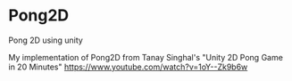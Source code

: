# Pong2D
Pong 2D using unity

My implementation of Pong2D from Tanay Singhal's "Unity 2D Pong Game in 20 Minutes"
https://www.youtube.com/watch?v=1oY--Zk9b6w

